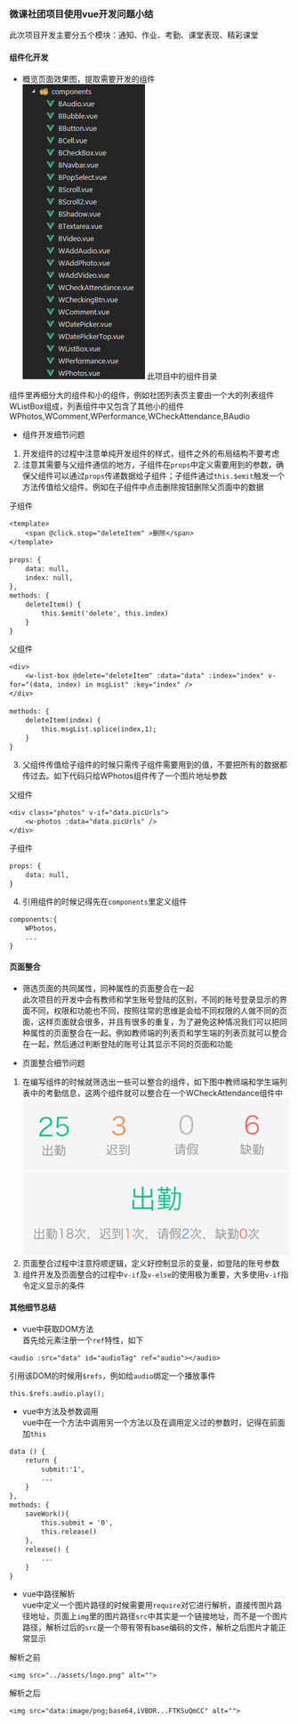 ### 微课社团项目使用vue开发问题小结  
此次项目开发主要分五个模块：通知、作业、考勤、课堂表现、精彩课堂
#### 组件化开发
- 概览页面效果图，提取需要开发的组件  
![组件图片](images/weike-vue/img01.png)  此项目中的组件目录  

组件里再细分大的组件和小的组件，例如社团列表页主要由一个大的列表组件WListBox组成，列表组件中又包含了其他小的组件WPhotos,WComment,WPerformance,WCheckAttendance,BAudio  

- 组件开发细节问题  
1. 开发组件的过程中注意单纯开发组件的样式，组件之外的布局结构不要考虑  
2. 注意其需要与父组件通信的地方，子组件在`props`中定义需要用到的参数，确保父组件可以通过`props`传递数据给子组件；子组件通过`this.$emit`触发一个方法传值给父组件。例如在子组件中点击删除按钮删除父页面中的数据

子组件
```
<template>
    <span @click.stop="deleteItem" >删除</span>
</template>

props: {
    data: null,
    index: null,
},
methods: {
    deleteItem() {
        this.$emit('delete', this.index)
    }
}
```  
父组件
```
<div>
    <w-list-box @delete="deleteItem" :data="data" :index="index" v-for="(data, index) in msgList" :key="index" />
</div>

methods: {
    deleteItem(index) {
        this.msgList.splice(index,1);
    }
}
```
3. 父组件传值给子组件的时候只需传子组件需要用到的值，不要把所有的数据都传过去。如下代码只给WPhotos组件传了一个图片地址参数

父组件
```  
<div class="photos" v-if="data.picUrls">
    <w-photos :data="data.picUrls" />
</div>
```       
子组件  
``` 
props: {
    data: null,
}
``` 

4. 引用组件的时候记得先在`components`里定义组件  
```  
components:{
    WPhotos,
    ...
}
```  
#### 页面整合  
- 筛选页面的共同属性，同种属性的页面整合在一起  
此次项目的开发中会有教师和学生账号登陆的区别，不同的账号登录显示的界面不同，权限和功能也不同，按照往常的思维是会给不同权限的人做不同的页面，这样页面就会很多，并且有很多的重复，为了避免这种情况我们可以把同种属性的页面整合在一起。例如教师端的列表页和学生端的列表页就可以整合在一起，然后通过判断登陆的账号让其显示不同的页面和功能 

- 页面整合细节问题  
1. 在编写组件的时候就筛选出一些可以整合的组件，如下图中教师端和学生端列表中的考勤信息，这两个组件就可以整合在一个WCheckAttendance组件中  
![组件图片](images/weike-vue/img02.png)![组件图片](images/weike-vue/img03.png)  
2. 页面整合过程中注意捋顺逻辑，定义好控制显示的变量，如登陆的账号参数  
3. 组件开发及页面整合的过程中`v-if`及`v-else`的使用极为重要，大多使用`v-if`指令定义显示的条件  
#### 其他细节总结  
- vue中获取DOM方法  
首先给元素注册一个`ref`特性，如下  
``` 
<audio :src="data" id="audioTag" ref="audio"></audio>
``` 
引用该DOM的时候用`$refs`，例如给`audio`绑定一个播放事件
``` 
this.$refs.audio.play();
``` 
- vue中方法及参数调用  
vue中在一个方法中调用另一个方法以及在调用定义过的参数时，记得在前面加`this`  
``` 
data () {
    return {            
        submit:'1',
        ...
    }
},
methods: {
    saveWork(){
        this.submit = '0',
        this.release()
    },
    release() {
        ...
    }
}
```
- vue中路径解析  
vue中定义一个图片路径的时候需要用`require`对它进行解析，直接传图片路径地址，页面上`img`里的图片路径`src`中其实是一个链接地址，而不是一个图片路径，解析过后的`src`是一个带有带有base编码的文件，解析之后图片才能正常显示  

解析之前
``` 
<img src="../assets/logo.png" alt="">
``` 
解析之后
``` 
<img src="data:image/png;base64,iVBOR...FTKSuQmCC" alt="">
``` 
